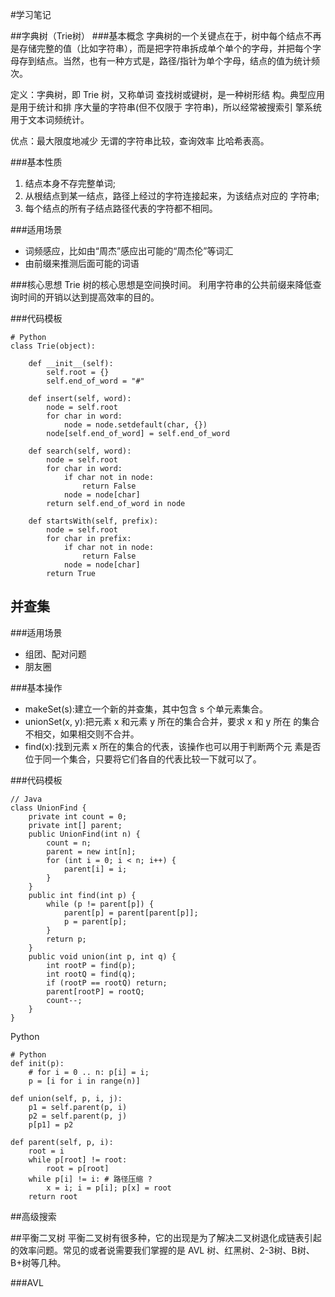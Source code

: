 #学习笔记

##字典树（Trie树）
###基本概念
字典树的一个关键点在于，树中每个结点不再是存储完整的值（比如字符串），而是把字符串拆成单个单个的字母，并把每个字母存到结点。当然，也有一种方式是，路径/指针为单个字母，结点的值为统计频次。

定义：字典树，即 Trie 树，又称单词 查找树或键树，是一种树形结 构。典型应用是用于统计和排 序大量的字符串(但不仅限于 字符串)，所以经常被搜索引 擎系统用于文本词频统计。

优点：最大限度地减少 无谓的字符串比较，查询效率 比哈希表高。

###基本性质
1. 结点本身不存完整单词;
2. 从根结点到某一结点，路径上经过的字符连接起来，为该结点对应的 字符串;
3. 每个结点的所有子结点路径代表的字符都不相同。

###适用场景
* 词频感应，比如由“周杰”感应出可能的“周杰伦”等词汇
* 由前缀来推测后面可能的词语

###核心思想
Trie 树的核心思想是空间换时间。 利用字符串的公共前缀来降低查询时间的开销以达到提高效率的目的。

###代码模板

```
# Python 
class Trie(object):
  
	def __init__(self): 
		self.root = {} 
		self.end_of_word = "#" 
 
	def insert(self, word): 
		node = self.root 
		for char in word: 
			node = node.setdefault(char, {}) 
		node[self.end_of_word] = self.end_of_word 
 
	def search(self, word): 
		node = self.root 
		for char in word: 
			if char not in node: 
				return False 
			node = node[char] 
		return self.end_of_word in node 
 
	def startsWith(self, prefix): 
		node = self.root 
		for char in prefix: 
			if char not in node: 
				return False 
			node = node[char] 
		return True
```

## 并查集
###适用场景
* 组团、配对问题
* 朋友圈

###基本操作
* makeSet(s):建立一个新的并查集，其中包含 s 个单元素集合。
* unionSet(x, y):把元素 x 和元素 y 所在的集合合并，要求 x 和 y 所在
的集合不相交，如果相交则不合并。
* find(x):找到元素 x 所在的集合的代表，该操作也可以用于判断两个元 素是否位于同一个集合，只要将它们各自的代表比较一下就可以了。

###代码模板
```
// Java
class UnionFind { 
	private int count = 0; 
	private int[] parent; 
	public UnionFind(int n) { 
		count = n; 
		parent = new int[n]; 
		for (int i = 0; i < n; i++) { 
			parent[i] = i;
		}
	} 
	public int find(int p) { 
		while (p != parent[p]) { 
			parent[p] = parent[parent[p]]; 
			p = parent[p]; 
		}
		return p; 
	}
	public void union(int p, int q) { 
		int rootP = find(p); 
		int rootQ = find(q); 
		if (rootP == rootQ) return; 
		parent[rootP] = rootQ; 
		count--;
	}
}
```
Python

```
# Python 
def init(p): 
	# for i = 0 .. n: p[i] = i; 
	p = [i for i in range(n)] 
 
def union(self, p, i, j): 
	p1 = self.parent(p, i) 
	p2 = self.parent(p, j) 
	p[p1] = p2 
 
def parent(self, p, i): 
	root = i 
	while p[root] != root: 
		root = p[root] 
	while p[i] != i: # 路径压缩 ?
		x = i; i = p[i]; p[x] = root 
	return root
```

##高级搜索

##平衡二叉树
平衡二叉树有很多种，它的出现是为了解决二叉树退化成链表引起的效率问题。常见的或者说需要我们掌握的是 AVL 树、红黑树、2-3树、B树、B+树等几种。

###AVL
